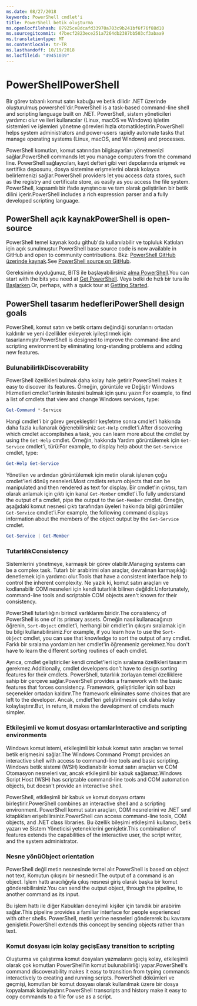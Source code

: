 ```yaml
---
ms.date: 08/27/2018
keywords: PowerShell cmdlet'i
title: PowerShell betik oluşturma
ms.openlocfilehash: 07925ce8dcafd33970a703c9b241bf6f76f88d10
ms.sourcegitcommit: 47becf2823ece251a7264db2387bb503cf3abaa9
ms.translationtype: MT
ms.contentlocale: tr-TR
ms.lasthandoff: 10/19/2018
ms.locfileid: "49451039"
---
```

# <a name="powershell"></a><span data-ttu-id="0fcb0-103">PowerShell</span><span class="sxs-lookup"><span data-stu-id="0fcb0-103">PowerShell</span></span>

<span data-ttu-id="0fcb0-104">Bir görev tabanlı komut satırı kabuğu ve betik dilidir .NET üzerinde oluşturulmuş powershell'dir.</span><span class="sxs-lookup"><span data-stu-id="0fcb0-104">PowerShell is a task-based command-line shell and scripting language built on .NET.</span></span>
<span data-ttu-id="0fcb0-105">PowerShell, sistem yöneticileri yardımcı olur ve ileri kullanıcılar (Linux, macOS ve Windows) işletim sistemleri ve işlemleri yönetme görevleri hızla otomatikleştirin.</span><span class="sxs-lookup"><span data-stu-id="0fcb0-105">PowerShell helps system administrators and power-users rapidly automate tasks that manage operating systems (Linux, macOS, and Windows) and processes.</span></span>

<span data-ttu-id="0fcb0-106">PowerShell komutları, komut satırından bilgisayarları yönetmenizi sağlar.</span><span class="sxs-lookup"><span data-stu-id="0fcb0-106">PowerShell commands let you manage computers from the command line.</span></span> <span data-ttu-id="0fcb0-107">PowerShell sağlayıcıları, kayıt defteri gibi veri depolarında erişmek ve sertifika deposunu, dosya sistemine erişmelerini olarak kolayca belirlemenizi sağlar.</span><span class="sxs-lookup"><span data-stu-id="0fcb0-107">PowerShell providers let you access data stores, such as the registry and certificate store, as easily as you access the file system.</span></span> <span data-ttu-id="0fcb0-108">PowerShell, kapsamlı bir ifade ayrıştırıcısı ve tam olarak geliştirilen bir betik dilini içerir.</span><span class="sxs-lookup"><span data-stu-id="0fcb0-108">PowerShell includes a rich expression parser and a fully developed scripting language.</span></span>

## <a name="powershell-is-open-source"></a><span data-ttu-id="0fcb0-109">PowerShell açık kaynak</span><span class="sxs-lookup"><span data-stu-id="0fcb0-109">PowerShell is open-source</span></span>

<span data-ttu-id="0fcb0-110">PowerShell temel kaynak kodu github'da kullanılabilir ve topluluk Katkıları için açık sunulmuştur.</span><span class="sxs-lookup"><span data-stu-id="0fcb0-110">PowerShell base source code is now available in GitHub and open to community contributions.</span></span>
<span data-ttu-id="0fcb0-111">Bkz: [PowerShell GitHub üzerinde kaynak](https://github.com/powershell/powershell).</span><span class="sxs-lookup"><span data-stu-id="0fcb0-111">See [PowerShell source on GitHub](https://github.com/powershell/powershell).</span></span>

<span data-ttu-id="0fcb0-112">Gereksinim duyduğunuz, BITS ile başlayabilirsiniz [alma PowerShell](https://github.com/PowerShell/PowerShell#get-powershell).</span><span class="sxs-lookup"><span data-stu-id="0fcb0-112">You can start with the bits you need at [Get PowerShell](https://github.com/PowerShell/PowerShell#get-powershell).</span></span>
<span data-ttu-id="0fcb0-113">Veya belki de hızlı bir tura ile [Başlarken](https://github.com/PowerShell/PowerShell/blob/master/docs/learning-powershell).</span><span class="sxs-lookup"><span data-stu-id="0fcb0-113">Or, perhaps, with a quick tour at [Getting Started](https://github.com/PowerShell/PowerShell/blob/master/docs/learning-powershell).</span></span>

## <a name="powershell-design-goals"></a><span data-ttu-id="0fcb0-114">PowerShell tasarım hedefleri</span><span class="sxs-lookup"><span data-stu-id="0fcb0-114">PowerShell design goals</span></span>

<span data-ttu-id="0fcb0-115">PowerShell, komut satırı ve betik ortamı değindiği sorunlarını ortadan kaldırılır ve yeni özellikler ekleyerek iyileştirmek için tasarlanmıştır.</span><span class="sxs-lookup"><span data-stu-id="0fcb0-115">PowerShell is designed to improve the command-line and scripting environment by eliminating long-standing problems and adding new features.</span></span>

### <a name="discoverability"></a><span data-ttu-id="0fcb0-116">Bulunabilirlik</span><span class="sxs-lookup"><span data-stu-id="0fcb0-116">Discoverability</span></span>

<span data-ttu-id="0fcb0-117">PowerShell özellikleri bulmak daha kolay hale getirir.</span><span class="sxs-lookup"><span data-stu-id="0fcb0-117">PowerShell makes it easy to discover its features.</span></span> <span data-ttu-id="0fcb0-118">Örneğin, görüntüle ve Değiştir Windows Hizmetleri cmdlet'lerinin listesini bulmak için şunu yazın:</span><span class="sxs-lookup"><span data-stu-id="0fcb0-118">For example, to find a list of cmdlets that view and change Windows services, type:</span></span>

```powershell
Get-Command *-Service
```

<span data-ttu-id="0fcb0-119">Hangi cmdlet'i bir görev gerçekleştirir keşfetme sonra cmdlet'i hakkında daha fazla kullanarak öğrenebilirsiniz `Get-Help` cmdlet'i.</span><span class="sxs-lookup"><span data-stu-id="0fcb0-119">After discovering which cmdlet accomplishes a task, you can learn more about the cmdlet by using the `Get-Help` cmdlet.</span></span> <span data-ttu-id="0fcb0-120">Örneğin, hakkında Yardım görüntülemek için `Get-Service` cmdlet'i, türü:</span><span class="sxs-lookup"><span data-stu-id="0fcb0-120">For example, to display help about the `Get-Service` cmdlet, type:</span></span>

```powershell
Get-Help Get-Service
```

<span data-ttu-id="0fcb0-121">Yönetilen ve ardından görüntülemek için metin olarak işlenen çoğu cmdlet'leri dönüş nesneleri.</span><span class="sxs-lookup"><span data-stu-id="0fcb0-121">Most cmdlets return objects that can be manipulated and then rendered as text for display.</span></span> <span data-ttu-id="0fcb0-122">Bir cmdlet'in çıktısı, tam olarak anlamak için çıktı için kanal `Get-Member` cmdlet'i.</span><span class="sxs-lookup"><span data-stu-id="0fcb0-122">To fully understand the output of a cmdlet, pipe the output to the `Get-Member` cmdlet.</span></span> <span data-ttu-id="0fcb0-123">Örneğin, aşağıdaki komut nesnesi çıktı tarafından üyeleri hakkında bilgi görüntüler `Get-Service` cmdlet'i.</span><span class="sxs-lookup"><span data-stu-id="0fcb0-123">For example, the following command displays information about the members of the object output by the `Get-Service` cmdlet.</span></span>

```powershell
Get-Service | Get-Member
```

### <a name="consistency"></a><span data-ttu-id="0fcb0-124">Tutarlılık</span><span class="sxs-lookup"><span data-stu-id="0fcb0-124">Consistency</span></span>

<span data-ttu-id="0fcb0-125">Sistemlerini yönetmeye, karmaşık bir görev olabilir.</span><span class="sxs-lookup"><span data-stu-id="0fcb0-125">Managing systems can be a complex task.</span></span> <span data-ttu-id="0fcb0-126">Tutarlı bir arabirimi olan araçlar, devralınan karmaşıklığı denetlemek için yardımcı olur.</span><span class="sxs-lookup"><span data-stu-id="0fcb0-126">Tools that have a consistent interface help to control the inherent complexity.</span></span> <span data-ttu-id="0fcb0-127">Ne yazık ki, komut satırı araçları ve kodlanabilir COM nesneleri için kendi tutarlılık bilinen değildir.</span><span class="sxs-lookup"><span data-stu-id="0fcb0-127">Unfortunately, command-line tools and scriptable COM objects aren't known for their consistency.</span></span>

<span data-ttu-id="0fcb0-128">PowerShell tutarlılığını birincil varlıklarını biridir.</span><span class="sxs-lookup"><span data-stu-id="0fcb0-128">The consistency of PowerShell is one of its primary assets.</span></span> <span data-ttu-id="0fcb0-129">Örneğin nasıl kullanacağınızı öğrenin, `Sort-Object` cmdlet'i, herhangi bir cmdlet'in çıkışını sıralamak için bu bilgi kullanabilirsiniz.</span><span class="sxs-lookup"><span data-stu-id="0fcb0-129">For example, if you learn how to use the `Sort-Object` cmdlet, you can use that knowledge to sort the output of any cmdlet.</span></span> <span data-ttu-id="0fcb0-130">Farklı bir sıralama yordamları her cmdlet'in öğrenmeniz gerekmez.</span><span class="sxs-lookup"><span data-stu-id="0fcb0-130">You don't have to learn the different sorting routines of each cmdlet.</span></span>

<span data-ttu-id="0fcb0-131">Ayrıca, cmdlet geliştiriciler kendi cmdlet'leri için sıralama özellikleri tasarım gerekmez.</span><span class="sxs-lookup"><span data-stu-id="0fcb0-131">Additionally, cmdlet developers don't have to design sorting features for their cmdlets.</span></span> <span data-ttu-id="0fcb0-132">PowerShell, tutarlılık zorlayan temel özelliklere sahip bir çerçeve sağlar.</span><span class="sxs-lookup"><span data-stu-id="0fcb0-132">PowerShell provides a framework with the basic features that forces consistency.</span></span> <span data-ttu-id="0fcb0-133">Framework, geliştiriciler için sol bazı seçenekler ortadan kaldırır.</span><span class="sxs-lookup"><span data-stu-id="0fcb0-133">The framework eliminates some choices that are left to the developer.</span></span> <span data-ttu-id="0fcb0-134">Ancak, cmdlet'leri geliştirilmesini çok daha kolay kolaylaştırır.</span><span class="sxs-lookup"><span data-stu-id="0fcb0-134">But, in return, it makes the development of cmdlets much simpler.</span></span>

### <a name="interactive-and-scripting-environments"></a><span data-ttu-id="0fcb0-135">Etkileşimli ve komut dosyası ortamlar</span><span class="sxs-lookup"><span data-stu-id="0fcb0-135">Interactive and scripting environments</span></span>

<span data-ttu-id="0fcb0-136">Windows komut istemi, etkileşimli bir kabuk komut satırı araçları ve temel betik erişmesini sağlar.</span><span class="sxs-lookup"><span data-stu-id="0fcb0-136">The Windows Command Prompt provides an interactive shell with access to command-line tools and basic scripting.</span></span> <span data-ttu-id="0fcb0-137">Windows betik sistemi (WSH) kodlanabilir komut satırı araçları ve COM Otomasyon nesneleri var, ancak etkileşimli bir kabuk sağlamaz.</span><span class="sxs-lookup"><span data-stu-id="0fcb0-137">Windows Script Host (WSH) has scriptable command-line tools and COM automation objects, but doesn't provide an interactive shell.</span></span>

<span data-ttu-id="0fcb0-138">PowerShell, etkileşimli bir kabuk ve komut dosyası ortamı birleştirir.</span><span class="sxs-lookup"><span data-stu-id="0fcb0-138">PowerShell combines an interactive shell and a scripting environment.</span></span> <span data-ttu-id="0fcb0-139">PowerShell komut satırı araçları, COM nesnelerini ve .NET sınıf kitaplıkları erişebilirsiniz.</span><span class="sxs-lookup"><span data-stu-id="0fcb0-139">PowerShell can access command-line tools, COM objects, and .NET class libraries.</span></span> <span data-ttu-id="0fcb0-140">Bu özellik bileşimi etkileşimli kullanıcı, betik yazarı ve Sistem Yöneticisi yeteneklerini genişletir.</span><span class="sxs-lookup"><span data-stu-id="0fcb0-140">This combination of features extends the capabilities of the interactive user, the script writer, and the system administrator.</span></span>

### <a name="object-orientation"></a><span data-ttu-id="0fcb0-141">Nesne yönü</span><span class="sxs-lookup"><span data-stu-id="0fcb0-141">Object orientation</span></span>

<span data-ttu-id="0fcb0-142">PowerShell değil metin nesnesinde temel alır.</span><span class="sxs-lookup"><span data-stu-id="0fcb0-142">PowerShell is based on object not text.</span></span> <span data-ttu-id="0fcb0-143">Komutun çıkışını bir nesnedir.</span><span class="sxs-lookup"><span data-stu-id="0fcb0-143">The output of a command is an object.</span></span> <span data-ttu-id="0fcb0-144">İşlem hattı aracılığıyla çıkış nesnesi giriş olarak başka bir komut gönderebilirsiniz.</span><span class="sxs-lookup"><span data-stu-id="0fcb0-144">You can send the output object, through the pipeline, to another command as its input.</span></span>

<span data-ttu-id="0fcb0-145">Bu işlem hattı ile diğer Kabukları deneyimli kişiler için tanıdık bir arabirim sağlar.</span><span class="sxs-lookup"><span data-stu-id="0fcb0-145">This pipeline provides a familiar interface for people experienced with other shells.</span></span> <span data-ttu-id="0fcb0-146">PowerShell, metin yerine nesneleri göndererek bu kavramı genişletir.</span><span class="sxs-lookup"><span data-stu-id="0fcb0-146">PowerShell extends this concept by sending objects rather than text.</span></span>

### <a name="easy-transition-to-scripting"></a><span data-ttu-id="0fcb0-147">Komut dosyası için kolay geçiş</span><span class="sxs-lookup"><span data-stu-id="0fcb0-147">Easy transition to scripting</span></span>

<span data-ttu-id="0fcb0-148">Oluşturma ve çalıştırma komut dosyaları yazmalarını geçiş kolay, etkileşimli olarak çok komutları PowerShell'in komut bulunabilirliği yapar.</span><span class="sxs-lookup"><span data-stu-id="0fcb0-148">PowerShell's command discoverability makes it easy to transition from typing commands interactively to creating and running scripts.</span></span> <span data-ttu-id="0fcb0-149">PowerShell dökümleri ve geçmişi, komutları bir komut dosyası olarak kullanılmak üzere bir dosya kopyalamak kolaylaştırır.</span><span class="sxs-lookup"><span data-stu-id="0fcb0-149">PowerShell transcripts and history make it easy to copy commands to a file for use as a script.</span></span>
